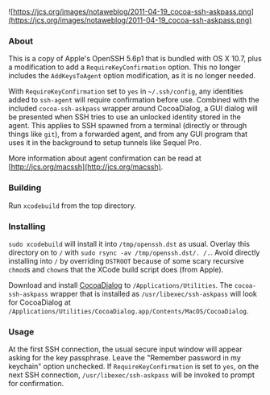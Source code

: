 ![https://jcs.org/images/notaweblog/2011-04-19_cocoa-ssh-askpass.png](https://jcs.org/images/notaweblog/2011-04-19_cocoa-ssh-askpass.png)

### About
This is a copy of Apple's OpenSSH 5.6p1 that is bundled with OS X 10.7, plus a modification to add a `RequireKeyConfirmation` option.  This no longer includes the `AddKeysToAgent` option modification, as it is no longer needed.

With `RequireKeyConfirmation` set to `yes` in `~/.ssh/config`, any identities added to `ssh-agent` will require confirmation before use.  Combined with the included `cocoa-ssh-askpass` wrapper around CocoaDialog, a GUI dialog will be presented when SSH tries to use an unlocked identity stored in the agent.  This applies to SSH spawned from a terminal (directly or through things like `git`), from a forwarded agent, and from any GUI program that uses it in the background to setup tunnels like Sequel Pro.

More information about agent confirmation can be read at [http://jcs.org/macssh](http://jcs.org/macssh).

### Building
Run `xcodebuild` from the top directory.

### Installing
`sudo xcodebuild` will install it into `/tmp/openssh.dst` as usual.  Overlay this directory on to `/` with `sudo rsync -av /tmp/openssh.dst/. /.`.  Avoid directly installing into `/` by overriding `DSTROOT` because of some scary recursive `chmod`s and `chown`s that the XCode build script does (from Apple).

Download and install [CocoaDialog](http://mstratman.github.com/cocoadialog/) to `/Applications/Utilities`.  The `cocoa-ssh-askpass` wrapper that is installed as `/usr/libexec/ssh-askpass` will look for CocoaDialog at `/Applications/Utilities/CocoaDialog.app/Contents/MacOS/CocoaDialog`.

### Usage
At the first SSH connection, the usual secure input window will appear asking for the key passphrase.  Leave the "Remember password in my keychain" option unchecked.  If `RequireKeyConfirmation` is set to `yes`, on the next SSH connection, `/usr/libexec/ssh-askpass` will be invoked to prompt for confirmation.
